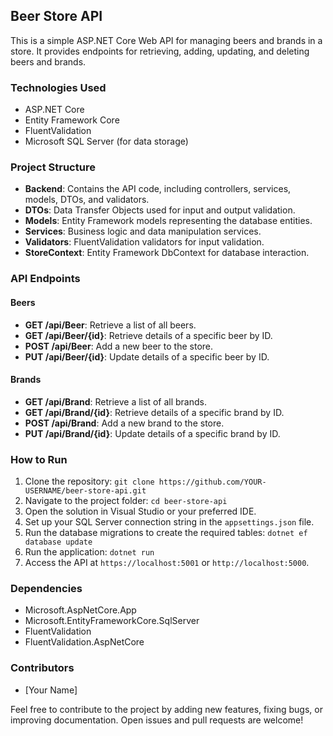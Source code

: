 ## Beer Store API

This is a simple ASP.NET Core Web API for managing beers and brands in a store. It provides endpoints for retrieving, adding, updating, and deleting beers and brands.

### Technologies Used

- ASP.NET Core
- Entity Framework Core
- FluentValidation
- Microsoft SQL Server (for data storage)

### Project Structure

- **Backend**: Contains the API code, including controllers, services, models, DTOs, and validators.
- **DTOs**: Data Transfer Objects used for input and output validation.
- **Models**: Entity Framework models representing the database entities.
- **Services**: Business logic and data manipulation services.
- **Validators**: FluentValidation validators for input validation.
- **StoreContext**: Entity Framework DbContext for database interaction.

### API Endpoints

#### Beers

- **GET /api/Beer**: Retrieve a list of all beers.
- **GET /api/Beer/{id}**: Retrieve details of a specific beer by ID.
- **POST /api/Beer**: Add a new beer to the store.
- **PUT /api/Beer/{id}**: Update details of a specific beer by ID.

#### Brands

- **GET /api/Brand**: Retrieve a list of all brands.
- **GET /api/Brand/{id}**: Retrieve details of a specific brand by ID.
- **POST /api/Brand**: Add a new brand to the store.
- **PUT /api/Brand/{id}**: Update details of a specific brand by ID.

### How to Run

1. Clone the repository: `git clone https://github.com/YOUR-USERNAME/beer-store-api.git`
2. Navigate to the project folder: `cd beer-store-api`
3. Open the solution in Visual Studio or your preferred IDE.
4. Set up your SQL Server connection string in the `appsettings.json` file.
5. Run the database migrations to create the required tables: `dotnet ef database update`
6. Run the application: `dotnet run`
7. Access the API at `https://localhost:5001` or `http://localhost:5000`.

### Dependencies

- Microsoft.AspNetCore.App
- Microsoft.EntityFrameworkCore.SqlServer
- FluentValidation
- FluentValidation.AspNetCore

### Contributors

- [Your Name]

Feel free to contribute to the project by adding new features, fixing bugs, or improving documentation. Open issues and pull requests are welcome!